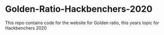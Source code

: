 # Golden-Ratio-Hackbenchers-2020
This repo contains code for the website for Golden ratio, this years topic for Hackbenchers 2020
